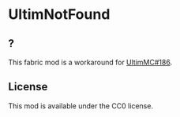 # UltimNotFound

## ?

This fabric mod is a workaround for [UltimMC#186](https://github.com/AfoninZ/UltimMC/issues/186).

## License

This mod is available under the CC0 license.
